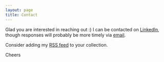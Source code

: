 ```yaml
---
layout: page
title: Contact
---
```


Glad you are interested in reaching out :) I can be contacted on [LinkedIn](https://www.linkedin.com/in/josh-gannon), though responses will probably be more timely via [email](mailto:josh@joshgannon.com).

Consider adding my [RSS feed](https://joshgannon.com/feed.xml) to your collection.

Cheers
